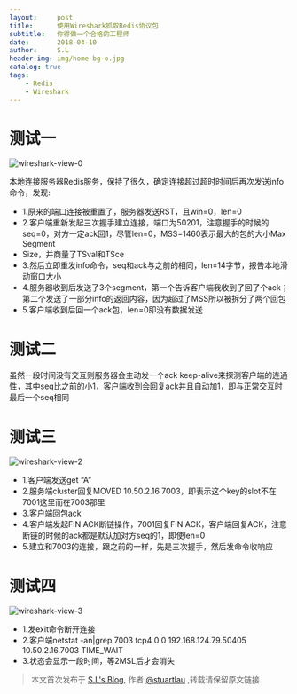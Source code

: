 ```yaml
---
layout:     post
title:      使用Wireshark抓取Redis协议包
subtitle:   你得做一个合格的工程师
date:       2018-04-10
author:     S.L
header-img: img/home-bg-o.jpg
catalog: true
tags:
    - Redis
    - Wireshark
---
```

# 测试一

![wireshark-view-0](http://stuartlau.github.io/img/in-post/wireshark-view-0.jpg)

本地连接服务器Redis服务，保持了很久，确定连接超过超时时间后再次发送info命令，发现:
- 1.原来的端口连接被重置了，服务器发送RST，且win=0，len=0
- 2.客户端重新发起三次握手建立连接，端口为50201，注意握手的时候的seq=0，对方一定ack回1，尽管len=0，MSS=1460表示最大的包的大小Max Segment 
- Size，并商量了TSval和TSce
- 3.然后立即重发info命令，seq和ack与之前的相同，len=14字节，报告本地滑动窗口大小
- 4.服务器收到后发送了3个segment，第一个告诉客户端我收到了回了个ack；第二个发送了一部分info的返回内容，因为超过了MSS所以被拆分了两个回包
- 5.客户端收到后回一个ack包，len=0即没有数据发送

# 测试二
虽然一段时间没有交互则服务器会主动发一个ack keep-alive来探测客户端的连通性，其中seq比之前的小1，客户端收到会回复ack并且自动加1，即与正常交互时最后一个seq相同

# 测试三

![wireshark-view-2](http://stuartlau.github.io/img/in-post/wireshark-view-2.jpg)

- 1.客户端发送get “A” 
- 2.服务端cluster回复MOVED 10.50.2.16 7003，即表示这个key的slot不在7001这里而在7003那里
- 3.客户端回包ack
- 4.客户端发起FIN ACK断链操作，7001回复FIN ACK，客户端回复ACK，注意断链的时候的ack都是默认加对方seq的1，即使len=0
- 5.建立和7003的连接，跟之前的一样，先是三次握手，然后发命令收响应

# 测试四

![wireshark-view-3](http://stuartlau.github.io/img/in-post/wireshark-view-3.jpg)
- 1.发exit命令断开连接
- 2.客户端netstat -an|grep 7003
tcp4       0      0  192.168.124.79.50405   10.50.2.16.7003        TIME_WAIT
- 3.状态会显示一段时间，等2MSL后才会消失


> 本文首次发布于 [S.L's Blog](http://elsef.com), 作者 [@stuartlau](http://github.com/stuartlau) ,转载请保留原文链接.
